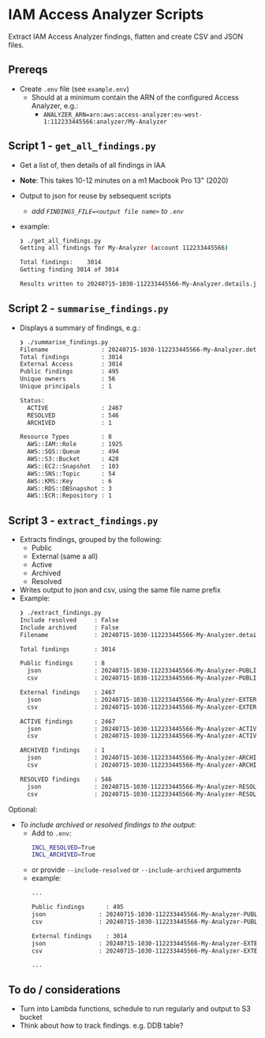 # IAM Access Analyzer Scripts

Extract IAM Access Analyzer findings, flatten and create CSV and JSON files.

## Prereqs

- Create `.env` file (see `example.env`)
  - Should at a minimum contain the ARN of the configured Access Analyzer, e.g.:
      - `ANALYZER_ARN=arn:aws:access-analyzer:eu-west-1:112233445566:analyzer/My-Analyzer`

## Script 1 - `get_all_findings.py` 

- Get a list of, then details of all findings in IAA
- **Note**: This takes 10-12 minutes on a m1 Macbook Pro 13" (2020)
- Output to json for reuse by sebsequent scripts
  - *add `FINDINGS_FILE=<output file name>` to `.env`*

- example:
  ```bash
  ❯ ./get_all_findings.py
  Getting all findings for My-Analyzer (account 112233445566)

  Total findings:    3014
  Getting finding 3014 of 3014

  Results written to 20240715-1030-112233445566-My-Analyzer.details.json
  ```

## Script 2 - `summarise_findings.py`

- Displays a summary of findings, e.g.:
    ```bash
    ❯ ./summarise_findings.py 
    Filename               : 20240715-1030-112233445566-My-Analyzer.details.json
    Total findings         : 3014
    External Access        : 3014
    Public findings        : 495
    Unique owners          : 56
    Unique principals      : 1

    Status:
      ACTIVE               : 2467
      RESOLVED             : 546
      ARCHIVED             : 1

    Resource Types         : 8
      AWS::IAM::Role       : 1925
      AWS::SQS::Queue      : 494
      AWS::S3::Bucket      : 428
      AWS::EC2::Snapshot   : 103
      AWS::SNS::Topic      : 54
      AWS::KMS::Key        : 6
      AWS::RDS::DBSnapshot : 3
      AWS::ECR::Repository : 1
    ```

## Script 3 - `extract_findings.py`

- Extracts findings, grouped by the following:
  - Public
  - External (same a all)
  - Active
  - Archived
  - Resolved
- Writes output to json and csv, using the same file name prefix
- Example:
  ```bash
  ❯ ./extract_findings.py   
  Include resolved     : False
  Include archived     : False
  Filename             : 20240715-1030-112233445566-My-Analyzer.details.json

  Total findings       : 3014

  Public findings      : 8
    json               : 20240715-1030-112233445566-My-Analyzer-PUBLIC.json
    csv                : 20240715-1030-112233445566-My-Analyzer-PUBLIC.csv

  External findings    : 2467
    json               : 20240715-1030-112233445566-My-Analyzer-EXTERNAL.json
    csv                : 20240715-1030-112233445566-My-Analyzer-EXTERNAL.csv

  ACTIVE findings      : 2467
    json               : 20240715-1030-112233445566-My-Analyzer-ACTIVE.json
    csv                : 20240715-1030-112233445566-My-Analyzer-ACTIVE.csv

  ARCHIVED findings    : 1
    json               : 20240715-1030-112233445566-My-Analyzer-ARCHIVED.json
    csv                : 20240715-1030-112233445566-My-Analyzer-ARCHIVED.csv

  RESOLVED findings    : 546
    json               : 20240715-1030-112233445566-My-Analyzer-RESOLVED.json
    csv                : 20240715-1030-112233445566-My-Analyzer-RESOLVED.csv\
  ```

Optional:
- *To include archived or resolved findings to the output:*
  - Add to `.env`:
    ```bash
    INCL_RESOLVED=True
    INCL_ARCHIVED=True
    ```
  - or provide `--include-resolved` or `--include-archived` arguments
  - example:
    ```bash
    ...

    Public findings      : 495
    json               : 20240715-1030-112233445566-My-Analyzer-PUBLIC-incl_resolved-incl_archived.json
    csv                : 20240715-1030-112233445566-My-Analyzer-PUBLIC-incl_resolved-incl_archived.csv

    External findings    : 3014
    json               : 20240715-1030-112233445566-My-Analyzer-EXTERNAL-incl_resolved-incl_archived.json
    csv                : 20240715-1030-112233445566-My-Analyzer-EXTERNAL-incl_resolved-incl_archived.csv

    ...
    ```

## To do / considerations

- Turn into Lambda functions, schedule to run regularly and output to S3 bucket
- Think about how to track findings. e.g. DDB table?
